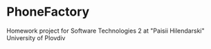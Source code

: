 # PhoneFactory

Homework project for Software Technologies 2 at "Paisii Hilendarski" University of Plovdiv
